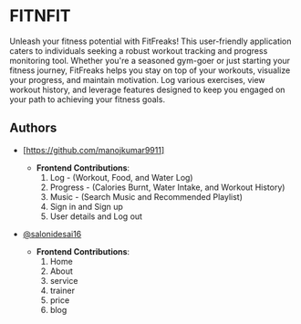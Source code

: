 
# FITNFIT

Unleash your fitness potential with FitFreaks! This user-friendly application caters to individuals seeking a robust workout tracking and progress monitoring tool. Whether you're a seasoned gym-goer or just starting your fitness journey, FitFreaks helps you stay on top of your workouts, visualize your progress, and maintain motivation. Log various exercises, view workout history, and leverage features designed to keep you engaged on your path to achieving your fitness goals.



## Authors

- [https://github.com/manojkumar9911] 
  - **Frontend Contributions**: 
    1. Log - (Workout, Food, and Water Log)
    2. Progress - (Calories Burnt, Water Intake, and Workout History)
    3. Music - (Search Music and Recommended Playlist)
    4. Sign in and Sign up
    5. User details and Log out

- [@salonidesai16](https://github.com/salonidesai16)
    - **Frontend Contributions**: 
        1. Home
        2. About
        3. service
        4. trainer
        5. price
        6. blog


